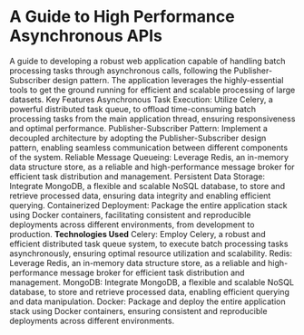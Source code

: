# A Guide to High Performance Asynchronous APIs

A guide to developing a robust web application capable of handling batch processing tasks through asynchronous calls, following the Publisher-Subscriber design pattern. The application leverages the highly-essential tools to get the ground running for efficient and scalable processing of large datasets.
Key Features
Asynchronous Task Execution: Utilize Celery, a powerful distributed task queue, to offload time-consuming batch processing tasks from the main application thread, ensuring responsiveness and optimal performance.
Publisher-Subscriber Pattern: Implement a decoupled architecture by adopting the Publisher-Subscriber design pattern, enabling seamless communication between different components of the system.
Reliable Message Queueing: Leverage Redis, an in-memory data structure store, as a reliable and high-performance message broker for efficient task distribution and management.
Persistent Data Storage: Integrate MongoDB, a flexible and scalable NoSQL database, to store and retrieve processed data, ensuring data integrity and enabling efficient querying.
Containerized Deployment: Package the entire application stack using Docker containers, facilitating consistent and reproducible deployments across different environments, from development to production.
**Technologies Used**
Celery: Employ Celery, a robust and efficient distributed task queue system, to execute batch processing tasks asynchronously, ensuring optimal resource utilization and scalability.
Redis: Leverage Redis, an in-memory data structure store, as a reliable and high-performance message broker for efficient task distribution and management.
MongoDB: Integrate MongoDB, a flexible and scalable NoSQL database, to store and retrieve processed data, enabling efficient querying and data manipulation.
Docker: Package and deploy the entire application stack using Docker containers, ensuring consistent and reproducible deployments across different environments.

